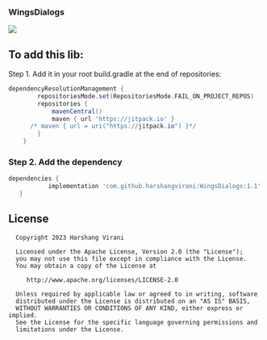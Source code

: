 ### WingsDialogs

[![](https://jitpack.io/v/harshangvirani/WingsDialogs.svg)](https://jitpack.io/#harshangvirani/WingsDialogs)


## To add this lib: 
Step 1.  Add it in your root build.gradle at the end of repositories:

```gradle
dependencyResolutionManagement {
		repositoriesMode.set(RepositoriesMode.FAIL_ON_PROJECT_REPOS)
		repositories {
			mavenCentral()
			maven { url 'https://jitpack.io' }
      /* maven { url = uri("https://jitpack.io") }*/
		}
	}
 ```
 ### Step 2. Add the dependency
 ```gradle
 dependencies {
	        implementation 'com.github.harshangvirani:WingsDialogs:1.1'
	}
 ```

## License
```
  Copyright 2023 Harshang Virani

  Licensed under the Apache License, Version 2.0 (the "License");
  you may not use this file except in compliance with the License.
  You may obtain a copy of the License at

     http://www.apache.org/licenses/LICENSE-2.0

  Unless required by applicable law or agreed to in writing, software
  distributed under the License is distributed on an "AS IS" BASIS,
  WITHOUT WARRANTIES OR CONDITIONS OF ANY KIND, either express or implied.
  See the License for the specific language governing permissions and
  limitations under the License.
```
